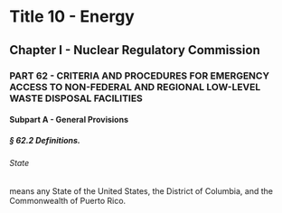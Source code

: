 
# Title 10 - Energy
## Chapter I - Nuclear Regulatory Commission
### PART 62 - CRITERIA AND PROCEDURES FOR EMERGENCY ACCESS TO NON-FEDERAL AND REGIONAL LOW-LEVEL WASTE DISPOSAL FACILITIES
#### Subpart A - General Provisions
##### § 62.2 Definitions.
###### State

means any State of the United States, the District of Columbia, and the Commonwealth of Puerto Rico.
